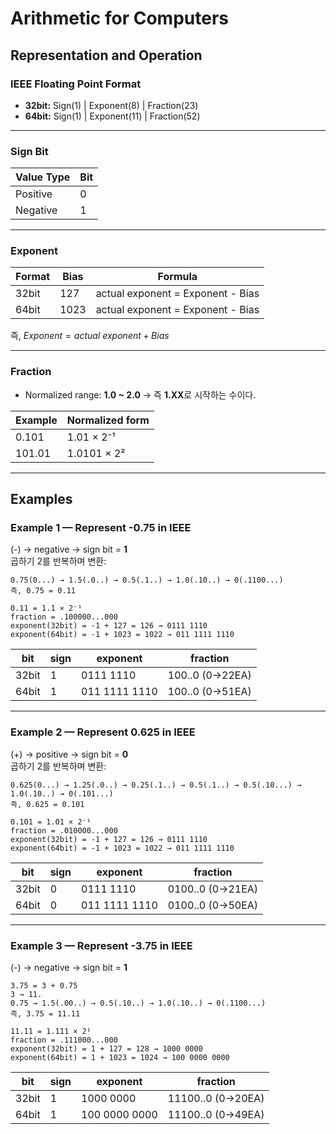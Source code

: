 # Arithmetic for Computers

## Representation and Operation

### IEEE Floating Point Format
- **32bit:** Sign(1) | Exponent(8) | Fraction(23)  
- **64bit:** Sign(1) | Exponent(11) | Fraction(52)

---

### Sign Bit
| Value Type | Bit |
|-------------|-----|
| Positive | 0 |
| Negative | 1 |

---

### Exponent
| Format | Bias | Formula |
|---------|------|----------|
| 32bit | 127 | actual exponent = Exponent - Bias |
| 64bit | 1023 | actual exponent = Exponent - Bias |

즉, $Exponent = actual\ exponent + Bias$

---

### Fraction
- Normalized range: **1.0 ~ 2.0** → 즉 **1.XX**로 시작하는 수이다.

| Example | Normalized form |
|----------|-----------------|
| 0.101 | 1.01 × 2⁻¹ |
| 101.01 | 1.0101 × 2² |

---

## Examples

### Example 1 — Represent **-0.75** in IEEE

(-) → negative → sign bit = **1**  
곱하기 2를 반복하며 변환:
```
0.75(0...) → 1.5(.0..) → 0.5(.1..) → 1.0(.10..) → 0(.1100...)
즉, 0.75 = 0.11
```

```
0.11 = 1.1 × 2⁻¹
fraction = .100000...000
exponent(32bit) = -1 + 127 = 126 → 0111 1110
exponent(64bit) = -1 + 1023 = 1022 → 011 1111 1110
```

| bit | sign | exponent | fraction |
|------|------|-----------|-----------|
| 32bit | 1 | 0111 1110 | 100..0 (0→22EA) |
| 64bit | 1 | 011 1111 1110 | 100..0 (0→51EA) |

---

### Example 2 — Represent **0.625** in IEEE

(+) → positive → sign bit = **0**  
곱하기 2를 반복하며 변환:
```
0.625(0...) → 1.25(.0..) → 0.25(.1..) → 0.5(.1..) → 0.5(.10...) → 1.0(.10..) → 0(.101...)
즉, 0.625 = 0.101
```

```
0.101 = 1.01 × 2⁻¹
fraction = .010000...000
exponent(32bit) = -1 + 127 = 126 → 0111 1110
exponent(64bit) = -1 + 1023 = 1022 → 011 1111 1110
```

| bit | sign | exponent | fraction |
|------|------|-----------|-----------|
| 32bit | 0 | 0111 1110 | 0100..0 (0→21EA) |
| 64bit | 0 | 011 1111 1110 | 0100..0 (0→50EA) |

---

### Example 3 — Represent **-3.75** in IEEE

(-) → negative → sign bit = **1**  
```
3.75 = 3 + 0.75
3 → 11.
0.75 → 1.5(.00..) → 0.5(.10..) → 1.0(.10..) → 0(.1100...)
즉, 3.75 = 11.11
```

```
11.11 = 1.111 × 2¹
fraction = .111000...000
exponent(32bit) = 1 + 127 = 128 → 1000 0000
exponent(64bit) = 1 + 1023 = 1024 → 100 0000 0000
```

| bit | sign | exponent | fraction |
|------|------|-----------|-----------|
| 32bit | 1 | 1000 0000 | 11100..0 (0→20EA) |
| 64bit | 1 | 100 0000 0000 | 11100..0 (0→49EA) |

